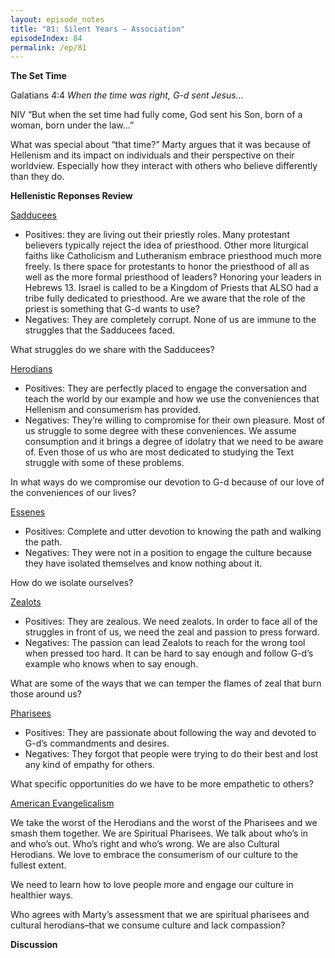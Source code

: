```yaml
---
layout: episode_notes
title: "81: Silent Years — Association"
episodeIndex: 84
permalink: /ep/81
---
```


**The Set Time**

Galatians 4:4 _When the time was right, G-d sent Jesus…_

NIV “But when the set time had fully come, God sent his Son, born of a woman, born under the law…”

What was special about “that time?” Marty argues that it was because of Hellenism and its impact on individuals and their perspective on their worldview. Especially how they interact with others who believe differently than they do.

**Hellenistic Reponses Review**

<span style="text-decoration:underline;">Sadducees</span> 



- Positives: they are living out their priestly roles. Many protestant believers typically reject the idea of priesthood. Other more liturgical faiths like Catholicism and Lutheranism embrace priesthood much more freely. Is there space for protestants to honor the priesthood of all as well as the more formal priesthood of leaders? Honoring your leaders in Hebrews 13. Israel is called to be a Kingdom of Priests that ALSO had a tribe fully dedicated to priesthood. Are we aware that the role of the priest is something that G-d wants to use?
- Negatives: They are completely corrupt. None of us are immune to the struggles that the Sadducees faced.

What struggles do we share with the Sadducees?

<span style="text-decoration:underline;">Herodians</span>



- Positives: They are perfectly placed to engage the conversation and teach the world by our example and how we use the conveniences that Hellenism and consumerism has provided. 
- Negatives: They’re willing to compromise for their own pleasure. Most of us struggle to some degree with these conveniences. We assume consumption and it brings a degree of idolatry that we need to be aware of. Even those of us who are most dedicated to studying the Text struggle with some of these problems.

In what ways do we compromise our devotion to G-d because of our love of the conveniences of our lives?

<span style="text-decoration:underline;">Essenes</span>



- Positives: Complete and utter devotion to knowing the path and walking the path.
- Negatives: They were not in a position to engage the culture because they have isolated themselves and know nothing about it.

How do we isolate ourselves?

<span style="text-decoration:underline;">Zealots</span>



- Positives: They are zealous. We need zealots. In order to face all of the struggles in front of us, we need the zeal and passion to press forward.
- Negatives: The passion can lead Zealots to reach for the wrong tool when pressed too hard. It can be hard to say enough and follow G-d’s example who knows when to say enough.

What are some of the ways that we can temper the flames of zeal that burn those around us?

<span style="text-decoration:underline;">Pharisees</span>



- Positives: They are passionate about following the way and devoted to G-d’s commandments and desires.
- Negatives: They forgot that people were trying to do their best and lost any kind of empathy for others.

What specific opportunities do we have to be more empathetic to others?

<span style="text-decoration:underline;">American Evangelicalism</span>

We take the worst of the Herodians and the worst of the Pharisees and we smash them together. We are Spiritual Pharisees. We talk about who’s in and who’s out. Who’s right and who’s wrong. We are also Cultural Herodians. We love to embrace the consumerism of our culture to the fullest extent. 

We need to learn how to love people more and engage our culture in healthier ways.

Who agrees with Marty’s assessment that we are spiritual pharisees and cultural herodians–that we consume culture and lack compassion?

**Discussion**

